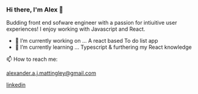 ### Hi there, I'm Alex 👋

Budding front end sofware engineer with a passion for intiuitive user experiences! I enjoy working with Javascript and React.

- 🔭 I’m currently working on ... A react based To do list app
- 🌱 I’m currently learning ... Typescript & furthering my React knowledge

📫 How to reach me:

alexander.a.j.mattingley@gmail.com

<a href="https://www.linkedin.com/in/alexander-mattingley-244304271/">linkedin


<!--
**AlexM1993/AlexM1993** is a ✨ _special_ ✨ repository because its `README.md` (this file) appears on your GitHub profile.

Here are some ideas to get you started:

- 🔭 I’m currently working on ... A react based To do list app
- 🌱 I’m currently learning ... Typescript
- 👯 I’m looking to collaborate on ... 
- 🤔 I’m looking for help with ...
- 💬 Ask me about ...
- 📫 How to reach me: ...
- 😄 Pronouns: ...
- ⚡ Fun fact: ...
-->
